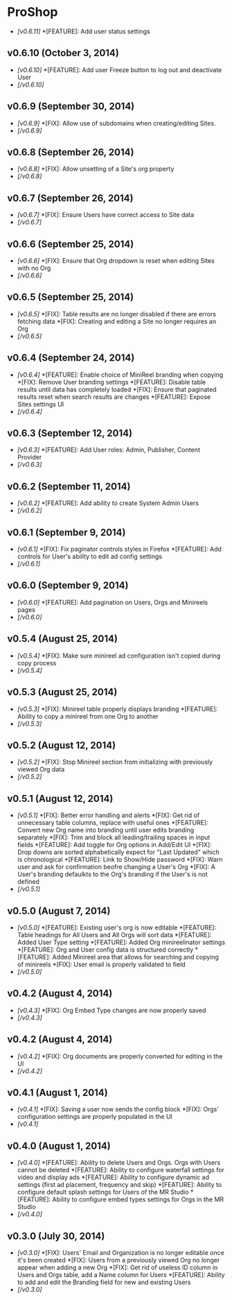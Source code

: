 # ProShop

* *[v0.6.11]*
    *[FEATURE]: Add user status settings

## v0.6.10 (October 3, 2014)

* *[v0.6.10]*
    *[FEATURE]: Add user Freeze button to log out and deactivate User
* *[/v0.6.10]*

## v0.6.9 (September 30, 2014)

* *[v0.6.9]*
    *[FIX]: Allow use of subdomains when creating/editing Sites.
* *[/v0.6.9]*

## v0.6.8 (September 26, 2014)

* *[v0.6.8]*
    *[FIX]: Allow unsetting of a Site's org property
* *[/v0.6.8]*

## v0.6.7 (September 26, 2014)

* *[v0.6.7]*
    *[FIX]: Ensure Users have correct access to Site data
* *[/v0.6.7]*

## v0.6.6 (September 25, 2014)

* *[v0.6.6]*
    *[FIX]: Ensure that Org dropdown is reset when editing Sites with no Org
* *[/v0.6.6]*

## v0.6.5 (September 25, 2014)

* *[v0.6.5]*
    *[FIX]: Table results are no longer disabled if there are errors fetching data
    *[FIX]: Creating and editing a Site no longer requires an Org
* *[/v0.6.5]*

## v0.6.4 (September 24, 2014)

* *[v0.6.4]*
    *[FEATURE]: Enable choice of MiniReel branding when copying
    *[FIX]: Remove User branding settings
    *[FEATURE]: Disable table results until data has completely loaded
    *[FIX]: Ensure that paginated results reset when search results are changes
    *[FEATURE]: Expose Sites settings UI
* *[/v0.6.4]*

## v0.6.3 (September 12, 2014)

* *[v0.6.3]*
    *[FEATURE]: Add User roles: Admin, Publisher, Content Provider
* *[/v0.6.3]*

## v0.6.2 (September 11, 2014)

* *[v0.6.2]*
    *[FEATURE]: Add ability to create System Admin Users
* *[/v0.6.2]*

## v0.6.1 (September 9, 2014)

* *[v0.6.1]*
    *[FIX]: Fix paginator controls styles in Firefox
    *[FEATURE]: Add controls for User's ability to edit ad config settings
* *[/v0.6.1]*

## v0.6.0 (September 9, 2014)

* *[v0.6.0]*
    *[FEATURE]: Add pagination on Users, Orgs and Minireels pages
* *[/v0.6.0]*

## v0.5.4 (August 25, 2014)

* *[v0.5.4]*
    *[FIX]: Make sure minireel ad configuration isn't copied during copy process
* *[/v0.5.4]*

## v0.5.3 (August 25, 2014)

* *[v0.5.3]*
    *[FIX]: Minireel table properly displays branding
    *[FEATURE]: Ability to copy a minireel from one Org to another
* *[/v0.5.3]*

## v0.5.2 (August 12, 2014)

* *[v0.5.2]*
    *[FIX]: Stop Minireel section from initializing with previously viewed Org data
* *[/v0.5.2]*

## v0.5.1 (August 12, 2014)

* *[v0.5.1]*
    *[FIX]: Better error handling and alerts
    *[FIX]: Get rid of unnecessary table columns, replace with useful ones
    *[FEATURE]: Convert new Org name into branding until user edits branding separately
    *[FIX]: Trim and block all leading/trailing spaces in input fields
    *[FEATURE]: Add toggle for Org options in Add/Edit UI
    *[FIX]: Drop downs are sorted alphabetically expect for "Last Updated" which is chronological
    *[FEATURE]: Link to Show/Hide password
    *[FIX]: Warn user and ask for confirmation beofre changing a User's Org
    *[FIX]: A User's branding defaulkts to the Org's branding if the User's is not defined
* *[/v0.5.1]*

## v0.5.0 (August 7, 2014)

* *[v0.5.0]*
    *[FEATURE]: Existing user's org is now editable
    *[FEATURE]: Table headings for All Users and All Orgs will sort data
    *[FEATURE]: Added User Type setting
    *[FEATURE]: Added Org minireelinator settings
    *[FEATURE]: Org and User config data is structured correctly
    *[FEATURE]: Added Minireel area that allows for searching and copying of minireels
    *[FIX]: User email is properly validated to field
* *[/v0.5.0]*

## v0.4.2 (August 4, 2014)

* *[v0.4.3]*
    *[FIX]: Org Embed Type changes are now properly saved
* *[/v0.4.3]*

## v0.4.2 (August 4, 2014)

* *[v0.4.2]*
    *[FIX]: Org documents are properly converted for editing in the UI
* *[/v0.4.2]*

## v0.4.1 (August 1, 2014)

* *[v0.4.1]*
    *[FIX]: Saving a user now sends the config block
    *[FIX]: Orgs' configuration settings are properly populated in the UI
* *[v0.4.1]*

## v0.4.0 (August 1, 2014)

* *[v0.4.0]*
    *[FEATURE]: Ability to delete Users and Orgs. Orgs with Users cannot be deleted
    *[FEATURE]: Ability to configure waterfall settings for video and display ads
    *[FEATURE]: Ability to configure dynamic ad settings (first ad placement, frequency and skip)
    *[FEATURE]: Ability to configure default splash settings for Users of the MR Studio
    *[FEATURE]: Ability to configure embed types settings for Orgs in the MR Studio
* *[/v0.4.0]*

## v0.3.0 (July 30, 2014)

* *[v0.3.0]*
    *[FIX]: Users' Email and Organization is no longer editable once it's been created
    *[FIX]: Users from a previously viewed Org no longer appear when adding a new Org
    *[FIX]: Get rid of useless ID column in Users and Orgs table, add a Name column for Users
    *[FEATURE]: Ability to add and edit the Branding field for new and existing Users
* *[/v0.3.0]*